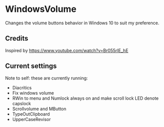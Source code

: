 


# WindowsVolume

Changes the volume buttons behavior in Windows 10 to suit my preference.


## Credits
Inspired by https://www.youtube.com/watch?v=Br055rIE_hE



## Current settings
Note to self: these are currently running:
- Diacritics
- Fix windows volume
- RWin to menu and Numlock always on and make scroll lock LED denote capslock
- Scrollvolume and MButton
- TypeOutClipboard
- UpperCaseRevisor